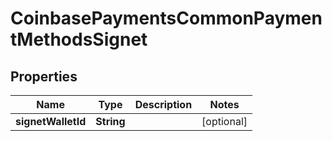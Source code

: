 
# CoinbasePaymentsCommonPaymentMethodsSignet

## Properties
Name | Type | Description | Notes
------------ | ------------- | ------------- | -------------
**signetWalletId** | **String** |  |  [optional]



